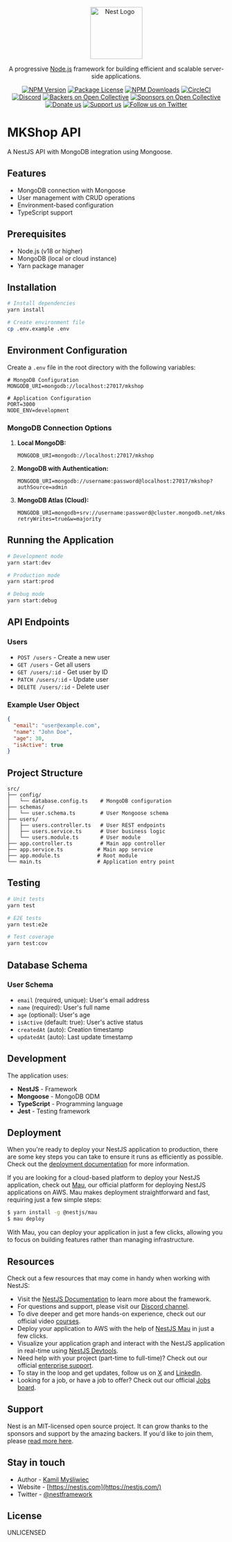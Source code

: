 <p align="center">
  <a href="http://nestjs.com/" target="blank"><img src="https://nestjs.com/img/logo-small.svg" width="120" alt="Nest Logo" /></a>
</p>

[circleci-image]: https://img.shields.io/circleci/build/github/nestjs/nest/master?token=abc123def456
[circleci-url]: https://circleci.com/gh/nestjs/nest

  <p align="center">A progressive <a href="http://nodejs.org" target="_blank">Node.js</a> framework for building efficient and scalable server-side applications.</p>
    <p align="center">
<a href="https://www.npmjs.com/~nestjscore" target="_blank"><img src="https://img.shields.io/npm/v/@nestjs/core.svg" alt="NPM Version" /></a>
<a href="https://www.npmjs.com/~nestjscore" target="_blank"><img src="https://img.shields.io/npm/l/@nestjs/core.svg" alt="Package License" /></a>
<a href="https://www.npmjs.com/~nestjscore" target="_blank"><img src="https://img.shields.io/npm/dm/@nestjs/common.svg" alt="NPM Downloads" /></a>
<a href="https://circleci.com/gh/nestjs/nest" target="_blank"><img src="https://img.shields.io/circleci/build/github/nestjs/nest/master" alt="CircleCI" /></a>
<a href="https://discord.gg/G7Qnnhy" target="_blank"><img src="https://img.shields.io/badge/discord-online-brightgreen.svg" alt="Discord"/></a>
<a href="https://opencollective.com/nest#backer" target="_blank"><img src="https://opencollective.com/nest/backers/badge.svg" alt="Backers on Open Collective" /></a>
<a href="https://opencollective.com/nest#sponsor" target="_blank"><img src="https://opencollective.com/nest/sponsors/badge.svg" alt="Sponsors on Open Collective" /></a>
  <a href="https://paypal.me/kamilmysliwiec" target="_blank"><img src="https://img.shields.io/badge/Donate-PayPal-ff3f59.svg" alt="Donate us"/></a>
    <a href="https://opencollective.com/nest#sponsor"  target="_blank"><img src="https://img.shields.io/badge/Support%20us-Open%20Collective-41B883.svg" alt="Support us"></a>
  <a href="https://twitter.com/nestframework" target="_blank"><img src="https://img.shields.io/twitter/follow/nestframework.svg?style=social&label=Follow" alt="Follow us on Twitter"></a>
</p>
  <!--[![Backers on Open Collective](https://opencollective.com/nest/backers/badge.svg)](https://opencollective.com/nest#backer)
  [![Sponsors on Open Collective](https://opencollective.com/nest/sponsors/badge.svg)](https://opencollective.com/nest#sponsor)-->

# MKShop API

A NestJS API with MongoDB integration using Mongoose.

## Features

- MongoDB connection with Mongoose
- User management with CRUD operations
- Environment-based configuration
- TypeScript support

## Prerequisites

- Node.js (v18 or higher)
- MongoDB (local or cloud instance)
- Yarn package manager

## Installation

```bash
# Install dependencies
yarn install

# Create environment file
cp .env.example .env
```

## Environment Configuration

Create a `.env` file in the root directory with the following variables:

```env
# MongoDB Configuration
MONGODB_URI=mongodb://localhost:27017/mkshop

# Application Configuration
PORT=3000
NODE_ENV=development
```

### MongoDB Connection Options

1. **Local MongoDB:**
   ```env
   MONGODB_URI=mongodb://localhost:27017/mkshop
   ```

2. **MongoDB with Authentication:**
   ```env
   MONGODB_URI=mongodb://username:password@localhost:27017/mkshop?authSource=admin
   ```

3. **MongoDB Atlas (Cloud):**
   ```env
   MONGODB_URI=mongodb+srv://username:password@cluster.mongodb.net/mkshop?retryWrites=true&w=majority
   ```

## Running the Application

```bash
# Development mode
yarn start:dev

# Production mode
yarn start:prod

# Debug mode
yarn start:debug
```

## API Endpoints

### Users

- `POST /users` - Create a new user
- `GET /users` - Get all users
- `GET /users/:id` - Get user by ID
- `PATCH /users/:id` - Update user
- `DELETE /users/:id` - Delete user

### Example User Object

```json
{
  "email": "user@example.com",
  "name": "John Doe",
  "age": 30,
  "isActive": true
}
```

## Project Structure

```
src/
├── config/
│   └── database.config.ts    # MongoDB configuration
├── schemas/
│   └── user.schema.ts        # User Mongoose schema
├── users/
│   ├── users.controller.ts   # User REST endpoints
│   ├── users.service.ts      # User business logic
│   └── users.module.ts       # User module
├── app.controller.ts         # Main app controller
├── app.service.ts           # Main app service
├── app.module.ts            # Root module
└── main.ts                  # Application entry point
```

## Testing

```bash
# Unit tests
yarn test

# E2E tests
yarn test:e2e

# Test coverage
yarn test:cov
```

## Database Schema

### User Schema

- `email` (required, unique): User's email address
- `name` (required): User's full name
- `age` (optional): User's age
- `isActive` (default: true): User's active status
- `createdAt` (auto): Creation timestamp
- `updatedAt` (auto): Last update timestamp

## Development

The application uses:
- **NestJS** - Framework
- **Mongoose** - MongoDB ODM
- **TypeScript** - Programming language
- **Jest** - Testing framework

## Deployment

When you're ready to deploy your NestJS application to production, there are some key steps you can take to ensure it runs as efficiently as possible. Check out the [deployment documentation](https://docs.nestjs.com/deployment) for more information.

If you are looking for a cloud-based platform to deploy your NestJS application, check out [Mau](https://mau.nestjs.com), our official platform for deploying NestJS applications on AWS. Mau makes deployment straightforward and fast, requiring just a few simple steps:

```bash
$ yarn install -g @nestjs/mau
$ mau deploy
```

With Mau, you can deploy your application in just a few clicks, allowing you to focus on building features rather than managing infrastructure.

## Resources

Check out a few resources that may come in handy when working with NestJS:

- Visit the [NestJS Documentation](https://docs.nestjs.com) to learn more about the framework.
- For questions and support, please visit our [Discord channel](https://discord.gg/G7Qnnhy).
- To dive deeper and get more hands-on experience, check out our official video [courses](https://courses.nestjs.com/).
- Deploy your application to AWS with the help of [NestJS Mau](https://mau.nestjs.com) in just a few clicks.
- Visualize your application graph and interact with the NestJS application in real-time using [NestJS Devtools](https://devtools.nestjs.com).
- Need help with your project (part-time to full-time)? Check out our official [enterprise support](https://enterprise.nestjs.com).
- To stay in the loop and get updates, follow us on [X](https://x.com/nestframework) and [LinkedIn](https://linkedin.com/company/nestjs).
- Looking for a job, or have a job to offer? Check out our official [Jobs board](https://jobs.nestjs.com).

## Support

Nest is an MIT-licensed open source project. It can grow thanks to the sponsors and support by the amazing backers. If you'd like to join them, please [read more here](https://docs.nestjs.com/support).

## Stay in touch

- Author - [Kamil Myśliwiec](https://twitter.com/kammysliwiec)
- Website - [https://nestjs.com](https://nestjs.com/)
- Twitter - [@nestframework](https://twitter.com/nestframework)

## License

UNLICENSED
